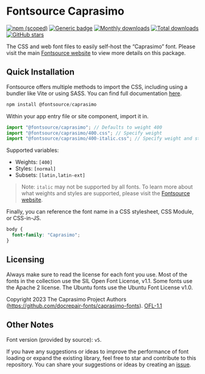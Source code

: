 # Fontsource Caprasimo

[![npm (scoped)](https://img.shields.io/npm/v/@fontsource/caprasimo?color=brightgreen)](https://www.npmjs.com/package/@fontsource/caprasimo) [![Generic badge](https://img.shields.io/badge/fontsource-passing-brightgreen)](https://github.com/fontsource/fontsource) [![Monthly downloads](https://badgen.net/npm/dm/@fontsource/caprasimo)](https://github.com/fontsource/fontsource) [![Total downloads](https://badgen.net/npm/dt/@fontsource/caprasimo)](https://github.com/fontsource/fontsource) [![GitHub stars](https://img.shields.io/github/stars/fontsource/fontsource.svg?style=social&label=Star)](https://github.com/fontsource/fontsource/stargazers)

The CSS and web font files to easily self-host the “Caprasimo” font. Please visit the main [Fontsource website](https://fontsource.org/fonts/caprasimo) to view more details on this package.

## Quick Installation

Fontsource offers multiple methods to import the CSS, including using a bundler like Vite or using SASS. You can find full documentation [here](https://fontsource.org/docs/getting-started/introduction).

```javascript
npm install @fontsource/caprasimo
```

Within your app entry file or site component, import it in.

```javascript
import "@fontsource/caprasimo"; // Defaults to weight 400
import "@fontsource/caprasimo/400.css"; // Specify weight
import "@fontsource/caprasimo/400-italic.css"; // Specify weight and style
```

Supported variables:
- Weights: `[400]`
- Styles: `[normal]`
- Subsets: `[latin,latin-ext]`

> Note: `italic` may not be supported by all fonts. To learn more about what weights and styles are supported, please visit the [Fontsource website](https://fontsource.org/fonts/caprasimo).

Finally, you can reference the font name in a CSS stylesheet, CSS Module, or CSS-in-JS.

```css
body {
  font-family: "Caprasimo";
}
```

## Licensing
Always make sure to read the license for each font you use. Most of the fonts in the collection use the SIL Open Font License, v1.1. Some fonts use the Apache 2 license. The Ubuntu fonts use the Ubuntu Font License v1.0.

Copyright 2023 The Caprasimo Project Authors (https://github.com/docrepair-fonts/caprasimo-fonts).
[OFL-1.1](https://openfontlicense.org)

## Other Notes
Font version (provided by source): `v5`.

If you have any suggestions or ideas to improve the performance of font loading or expand the existing library, feel free to star and contribute to this repository. You can share your suggestions or ideas by creating an [issue](https://github.com/fontsource/fontsource/issues).